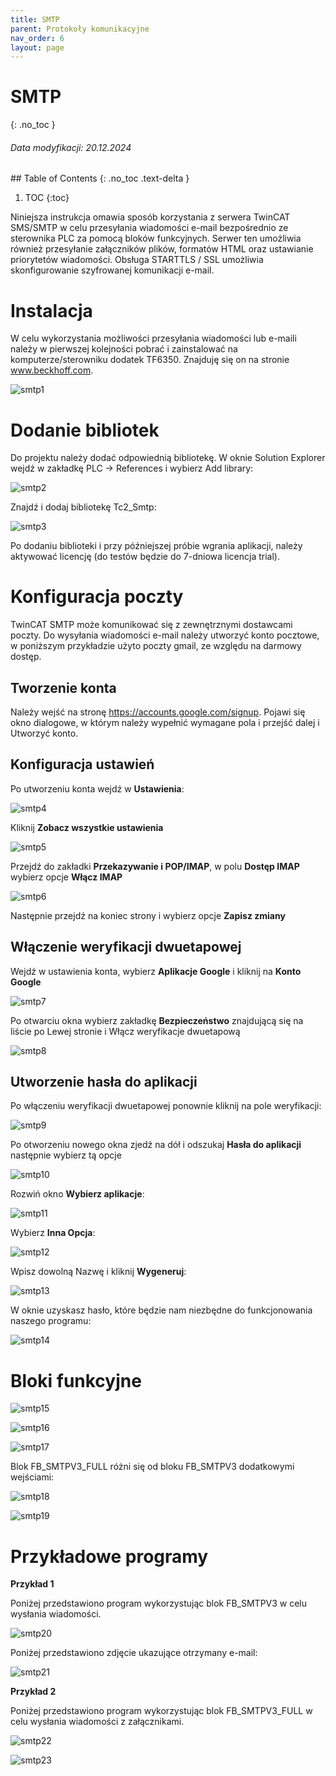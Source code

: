 ```yaml
---
title: SMTP
parent: Protokoły komunikacyjne
nav_order: 6
layout: page
---
```



# SMTP
{: .no_toc }
<h6> Data modyfikacji: 20.12.2024 </h6>
## Table of Contents
{: .no_toc .text-delta }

1. TOC
{:toc}

Niniejsza instrukcja omawia sposób korzystania z serwera TwinCAT SMS/SMTP w celu przesyłania wiadomości e-mail bezpośrednio ze sterownika PLC za pomocą bloków funkcyjnych. Serwer ten umożliwia również przesyłanie załączników plików, formatów HTML oraz ustawianie priorytetów wiadomości. Obsługa STARTTLS / SSL umożliwia skonfigurowanie szyfrowanej komunikacji e-mail.

# Instalacja
W celu wykorzystania możliwości przesyłania wiadomości lub e-maili należy w pierwszej kolejności pobrać i zainstalować na komputerze/sterowniku dodatek TF6350. Znajduję się on na stronie www.beckhoff.com.

![smtp1](https://ba-pl.github.io/wiki/assets/images/smtp1.png "smtp1")

# Dodanie bibliotek
Do projektu należy dodać odpowiednią bibliotekę. W oknie Solution Explorer wejdź w zakładkę PLC -> References i wybierz Add library:

![smtp2](https://ba-pl.github.io/wiki/assets/images/smtp2.png "smtp2")

Znajdź i dodaj bibliotekę Tc2_Smtp:

![smtp3](https://ba-pl.github.io/wiki/assets/images/smtp3.png "smtp3")

Po dodaniu biblioteki i przy późniejszej próbie wgrania aplikacji, należy aktywować licencję (do testów będzie do 7-dniowa licencja trial).

# Konfiguracja poczty 
TwinCAT SMTP może komunikować się z zewnętrznymi dostawcami poczty. Do wysyłania wiadomości e-mail należy utworzyć konto pocztowe, w poniższym przykładzie użyto poczty gmail, ze względu na darmowy dostęp.

## Tworzenie konta 
Należy wejść na stronę https://accounts.google.com/signup. Pojawi się okno dialogowe, w którym należy wypełnić wymagane pola i przejść dalej i Utworzyć konto.

## Konfiguracja ustawień 
Po utworzeniu konta wejdź w **Ustawienia**: 

![smtp4](https://ba-pl.github.io/wiki/assets/images/smtp4.png "smtp4")

Kliknij **Zobacz wszystkie ustawienia**

![smtp5](https://ba-pl.github.io/wiki/assets/images/smtp5.png "smtp5")

Przejdź do zakładki **Przekazywanie i POP/IMAP**, w polu **Dostęp IMAP** wybierz opcje **Włącz IMAP**

![smtp6](https://ba-pl.github.io/wiki/assets/images/smtp6.png "smtp6")

Następnie przejdź na koniec strony i wybierz opcje **Zapisz zmiany**

## Włączenie weryfikacji dwuetapowej
Wejdź w ustawienia konta, wybierz **Aplikacje Google** i kliknij na **Konto Google**

![smtp7](https://ba-pl.github.io/wiki/assets/images/smtp7.png "smtp7")

Po otwarciu okna wybierz zakładkę **Bezpieczeństwo** znajdującą się na liście po Lewej stronie i Włącz weryfikacje dwuetapową

![smtp8](https://ba-pl.github.io/wiki/assets/images/smtp8.png "smtp8")

## Utworzenie hasła do aplikacji 
Po włączeniu weryfikacji dwuetapowej ponownie kliknij na pole weryfikacji:

![smtp9](https://ba-pl.github.io/wiki/assets/images/smtp9.png "smtp9")

Po otworzeniu nowego okna zjedź na dół i odszukaj **Hasła do aplikacji** następnie wybierz tą opcje

![smtp10](https://ba-pl.github.io/wiki/assets/images/smtp10.png "smtp10")

Rozwiń okno **Wybierz aplikacje**:

![smtp11](https://ba-pl.github.io/wiki/assets/images/smtp11.png "smtp11")

Wybierz **Inna Opcja**:

![smtp12](https://ba-pl.github.io/wiki/assets/images/smtp12.png "smtp12")

Wpisz dowolną Nazwę i kliknij **Wygeneruj**:

![smtp13](https://ba-pl.github.io/wiki/assets/images/smtp13.png "smtp13")

W oknie uzyskasz hasło, które będzie nam niezbędne do funkcjonowania naszego programu:

![smtp14](https://ba-pl.github.io/wiki/assets/images/smtp14.png "smtp14")

# Bloki funkcyjne

![smtp15](https://ba-pl.github.io/wiki/assets/images/smtp15.png "smtp15")

![smtp16](https://ba-pl.github.io/wiki/assets/images/smtp16.png "smtp16")

![smtp17](https://ba-pl.github.io/wiki/assets/images/smtp17.png "smtp17")

Blok FB_SMTPV3_FULL różni się od bloku FB_SMTPV3 dodatkowymi wejściami:

![smtp18](https://ba-pl.github.io/wiki/assets/images/smtp18.png "smtp18")

![smtp19](https://ba-pl.github.io/wiki/assets/images/smtp19.png "smtp19")

# Przykładowe programy 
**Przykład 1**

Poniżej przedstawiono program wykorzystując blok FB_SMTPV3 w celu wysłania wiadomości.

![smtp20](https://ba-pl.github.io/wiki/assets/images/smtp20.png "smtp20")

Poniżej przedstawiono zdjęcie ukazujące otrzymany e-mail:

![smtp21](https://ba-pl.github.io/wiki/assets/images/smtp21.png "smtp21")

**Przykład 2**

Poniżej przedstawiono program wykorzystując blok FB_SMTPV3_FULL w celu wysłania wiadomości z załącznikami.

![smtp22](https://ba-pl.github.io/wiki/assets/images/smtp22.png "smtp22")

![smtp23](https://ba-pl.github.io/wiki/assets/images/smtp23.png "smtp23")




